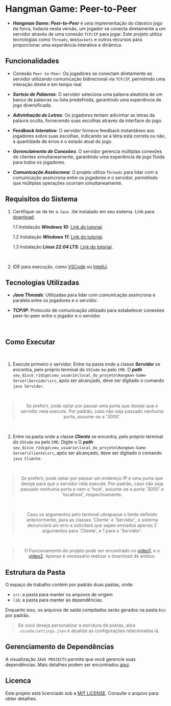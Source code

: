 # Hangman Game: Peer-to-Peer

- __*Hangman Game: Peer-to-Peer*__ é uma implementação do clássico jogo da forca, todavia nesta versão, um jogador se conecta diretamente a um servidor através de uma conexão `TCP/IP` para jogar. Este projeto utiliza tecnologias como `Threads`, `WebSockets` e outros recursos para proporcionar uma experiência interativa e dinâmica.

## Funcionalidades 

- Conexão `Peer-to-Peer`: Os jogadores se conectam diretamente ao servidor utilizando comunicação bidirecional via `TCP/IP`, permitindo uma interação direta e em tempo real.

- __*Sorteio de Palavras*__: O servidor seleciona uma palavra aleatória de um banco de palavras ou lista predefinida, garantindo uma experiência de jogo diversificada.

- __*Adivinhação de Letras*__: Os jogadores tentam adivinhar as letras da palavra oculta, fornecendo suas escolhas através da interface do jogo.

- __*Feedback Interativo*__: O servidor fornece feedback instantâneo aos jogadores sobre suas escolhas, indicando se a letra está correta ou não, a quantidade de erros e o estado atual do jogo.

- __*Gerenciamento de Conexões*__: O servidor gerencia múltiplas conexões de clientes simultaneamente, garantindo uma experiência de jogo fluida para todos os jogadores.

- __*Comunicação Assíncrona*__: O projeto utiliza `Threads` para lidar com a comunicação assíncrona entre os jogadores e o servidor, permitindo que múltiplas operações ocorram simultaneamente.

## Requisitos do Sistema 

1. Certifique-se de ter o `Java JDK` instalado em seu sistema. Link para [download](https://www.oracle.com/java/technologies/downloads/).

     1.1 Instalação __*Windows 10*__: [Link do tutorial](https://www.youtube.com/watch?v=AUL--F5Wdh8).

    1.2 Instalação __*Windows 11*__: [Link do tutorial](https://www.youtube.com/watch?v=krGadRGdESQ).

    1.3 Instalação __*Linux 22.04 LTS*__: [Link do tutorial](https://www.youtube.com/watch?v=vVrIDJ--GOA).


<br>

2. IDE para execução, como [VSCode](https://code.visualstudio.com/) ou [IntelliJ](https://www.jetbrains.com/idea/download/?section=windows).


## Tecnologias Utilizadas

- __*Java Threads*__: Utilizadas para lidar com comunicação assíncrona e paralela entre os jogadores e o servidor.

- __*TCP/IP*__: Protocolo de comunicação utilizado para estabelecer conexões peer-to-peer entre o jogador e o servidor.


<br>

## Como Executar

<br>
  
1. Execute primeiro o servidor. Entre na pasta onde a classe __*Servidor*__ se encontra, pelo próprio terminal do `VSCode` ou pelo `CMD`. O __*path*__ `seu_disco_rídigo\seu_usuário\local_do_projeto\Hangman-Game-Server\Servidor\src`, após ser alcançado, deve ser digitado o comando `java Servidor`.

<br>

> <div style="text-align: center;">
>     <p align = "center">
> Se preferir, pode optar por passar uma porta que deseje que o servidor nela execute. Por padrão, caso não seja passado nenhuma porta, assume-se a '3000'.
>     </p>
> </div>

<br>

2. Entre na pasta onde a classe __*Cliente*__ se encontra, pelo próprio terminal do `VSCode` ou pelo `CMD`. Digite o O __*path*__ `seu_disco_rídigo\seu_usuário\local_do_projeto\Hangman-Game-Server\Cliente\src`, após ser alcançado, deve ser digitado o comando `java Cliente`.

<br>
  
> <div style="text-align: center;">
>     <p align = "center">
> Se preferir, pode optar por passar um endereço IP e uma porta que deseje para que o servidor nela execute. Por padrão, caso não seja passado nenhuma porta e nem o 'host', assume-se a porta '3000' e 'localhost', respectivamente.
>     </p>
> </div>

<br>

> <div style="text-align: center;">
>     <p align = "center">
> Caso os argumentos pelo terminal ultrapasse o limite definido anteriormente, para as classes 'Cliente' e 'Servidor',  o sistema denunciará um erro e solicitará que sejam enviados apenas 2 argumentos para 'Cliente', e 1 para o 'Servidor'.
>     </p>
> </div>

<br>

> <div style="text-align: center;">
>     <p align = "center">
>    O Funcionamento do projeto pode ser encontrado no <a href="https://github.com/Matheus-Oliveira-Marino/Hangman-Game-Peer-to-Peer/blob/main/videos/Jogo%20Funcionando.mp4">video1</a>, e o 
>     <a href="https://github.com/Matheus-Oliveira-Marino/Hangman-Game-Peer-to-Peer/blob/main/videos/Acertando%20a%20palavra.mp4">video2</a>. Apenas é necessário realizar o download de ambos.
>     </p>
> </div>
     
## Estrutura da Pasta

O espaço de trabalho contém por padrão duas pastas, onde:

- `src`: a pasta para manter os arquivos de origem
- `lib`: a pasta para manter as dependências.

Enquanto isso, os arquivos de saída compilados serão gerados na pasta `bin` por padrão.

> Se você deseja personalizar a estrutura de pastas, abra `.vscode/settings.json` e atualize as configurações relacionadas lá.

## Gerenciamento de Dependências

A visualização `JAVA PROJECTS` permite que você gerencie suas dependências. Mais detalhes podem ser encontrados [aqui](https://github.com/microsoft/vscode-java-dependency#manage-dependencies).

## Licenca
Este projeto está licenciado sob a [MIT LICENSE](https://github.com/Matheus-Oliveira-Marino/Hangman-Game-Peer-to-Peer/blob/main/LICENSE). Consulte o arquivo para obter detalhes.
